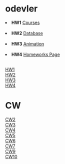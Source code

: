 # odevler
<li><strong>HW1</strong>
<a href= "https://beyzakoser.github.io/odevler/Array%20Demo.html">Courses</a></li>
<br>
<li><strong>HW2</strong>
<a href= "https://beyzakoser.github.io/odevler/Database.html">Database</a></li>
<br>
<li><strong>HW3</strong>
<a href= "https://beyzakoser.github.io/odevler/HW3/HW3.html">Animation</a></li>
<br>
<li><strong>HW4</strong>
<a href= "https://beyzakoser.github.io/odevler/homeworks.html">Homeworks Page</a></li>
<br>

[HW1](https://beyzakoser.github.io/odevler/Array%20Demo.html)
<br>
[HW2](https://beyzakoser.github.io/odevler/Database.html)
<br>
[HW3](https://beyzakoser.github.io/odevler/HW3/HW3.html)
<br>
[HW4](https://beyzakoser.github.io/odevler/homeworks.html)

# CW

[CW2](https://beyzakoser.github.io/odevler/Array%20Demo.html)
<br>
[CW3](https://beyzakoser.github.io/odevler/inspector.html)
<br>
[CW4](https://beyzakoser.github.io/odevler/index.html)
<br>
[CW5](https://beyzakoser.github.io/odevler/dosya.html)
<br>
[CW6](https://beyzakoser.github.io/odevler/CW6/timing.html)
<br>
[CW7](https://beyzakoser.github.io/odevler/CW7/CW7.html)
<br>
[CW9](https://beyzakoser.github.io/odevler/svg.html)
<br>
[CW10](https://beyzakoser.github.io/odevler/projeDeneme.html)
<br>





